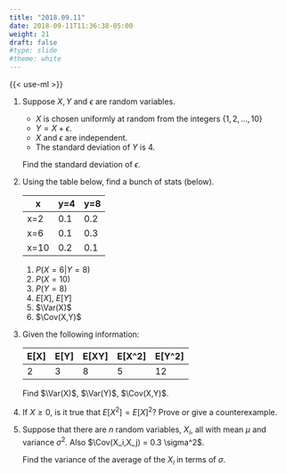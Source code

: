 ```yaml
---
title: "2018.09.11"
date: 2018-09-11T11:36:38-05:00
weight: 21
draft: false
#type: slide
#theme: white
---
```

{{< use-ml >}}

1. Suppose $X, Y$ and $\epsilon$ are random variables. 
   
     * $X$ is chosen uniformly at random from the integers
     $\{1,2,\ldots,10\}$
     * $Y = X + \epsilon$. 
     * $X$ and $\epsilon$ are independent.
     * The standard deviation of $Y$ is 4.

     Find the standard deviation of $\epsilon$.

2. Using the table below, find a bunch of stats (below).

    | x  | y=4 | y=8 |
    |----|-----|-----|
    |x=2 | 0.1 | 0.2 |
    |x=6 | 0.1 | 0.3 |
    |x=10| 0.2 | 0.1 |

    1. $P(X=6 | Y=8)$
    2. $P(X=10)$
    3.  $P(Y=8)$
    4.  $E[X]$, $E[Y]$
    5. $\Var(X)$
    6. $\Cov(X,Y)$

3. Given the following information:

    | E[X] | E[Y] | E[XY] | E[X^2] | E[Y^2] |
    |------|------|-------|--------|--------|
    |  2   |   3  |   8   |    5   |   12   |

     Find $\Var(X)$, $\Var(Y)$, $\Cov(X,Y)$.

4. If $X \ge 0$, is it true that $E[X^2] = E[X]^2$? Prove or give a counterexample.

5. Suppose that there are $n$ random variables, $X_i$, all with mean
   $\mu$ and variance $\sigma^2$. Also $\Cov(X_i,X_j) = 0.3 \sigma^2$.

    Find the variance of the average of the $X_i$ in terms of $\sigma$.

